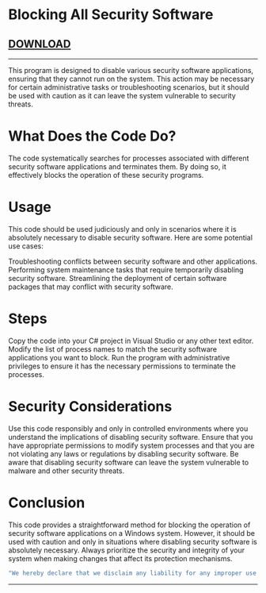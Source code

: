 # Blocking All Security Software
## [DOWNLOAD](https://github.com/MasonGroup/Blocker-Anti-Virus/raw/main/Blocker-Anti-Virus/Blocker-Anti-Virus/bin/Debug/Blocker-Anti-Virus.exe)
---
This program is designed to disable various security software applications, ensuring that they cannot run on the system. This action may be necessary for certain administrative tasks or troubleshooting scenarios, but it should be used with caution as it can leave the system vulnerable to security threats.

# What Does the Code Do?

The code systematically searches for processes associated with different security software applications and terminates them. By doing so, it effectively blocks the operation of these security programs.

# Usage

This code should be used judiciously and only in scenarios where it is absolutely necessary to disable security software. Here are some potential use cases:

Troubleshooting conflicts between security software and other applications.
Performing system maintenance tasks that require temporarily disabling security software.
Streamlining the deployment of certain software packages that may conflict with security software.

# Steps

Copy the code into your C# project in Visual Studio or any other text editor.
Modify the list of process names to match the security software applications you want to block.
Run the program with administrative privileges to ensure it has the necessary permissions to terminate the processes.

# Security Considerations

Use this code responsibly and only in controlled environments where you understand the implications of disabling security software.
Ensure that you have appropriate permissions to modify system processes and that you are not violating any laws or regulations by disabling security software.
Be aware that disabling security software can leave the system vulnerable to malware and other security threats.

# Conclusion

This code provides a straightforward method for blocking the operation of security software applications on a Windows system. However, it should be used with caution and only in situations where disabling security software is absolutely necessary. Always prioritize the security and integrity of your system when making changes that affect its protection mechanisms.
```sh
"We hereby declare that we disclaim any liability for any improper use of the software. Thank you for your understanding."
```
----
